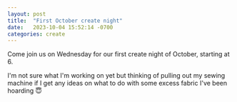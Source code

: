 ```yaml
---
layout: post
title:  "First October create night"
date:   2023-10-04 15:52:14 -0700
categories: create
---
```


Come join us on Wednesday for our first create night of October, starting at 6.  

I'm not sure what I'm working on yet but thinking of pulling out my sewing
machine if I get any ideas on what to do with some excess fabric I've been
hoarding 😇

